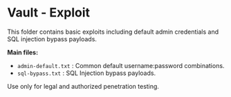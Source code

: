 # Vault - Exploit

This folder contains basic exploits including default admin credentials and SQL injection bypass payloads.

**Main files:**
- `admin-default.txt` : Common default username:password combinations.
- `sql-bypass.txt` : SQL Injection bypass payloads.

Use only for legal and authorized penetration testing.
